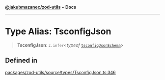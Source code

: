 [**@jakubmazanec/zod-utils**](../README.md) • **Docs**

---

# Type Alias: TsconfigJson

> **TsconfigJson**: `z.infer`\<_typeof_ [`tsconfigJsonSchema`](../variables/tsconfigJsonSchema.md)\>

## Defined in

[packages/zod-utils/source/types/TsconfigJson.ts:346](https://github.com/jakubmazanec/tools/blob/39892a8d22e72fc5aa2b2aedf9320ac8bb26fd5d/packages/zod-utils/source/types/TsconfigJson.ts#L346)
